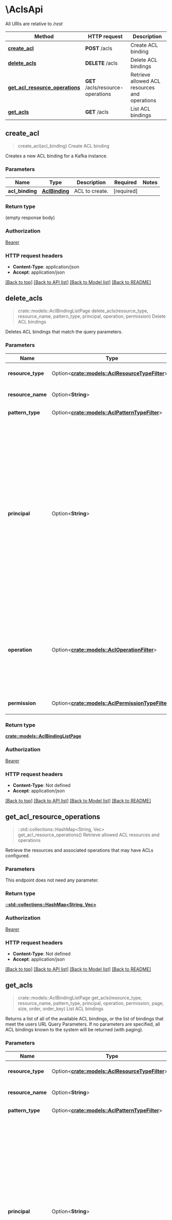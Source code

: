 # \AclsApi

All URIs are relative to */rest*

Method | HTTP request | Description
------------- | ------------- | -------------
[**create_acl**](AclsApi.md#create_acl) | **POST** /acls | Create ACL binding
[**delete_acls**](AclsApi.md#delete_acls) | **DELETE** /acls | Delete ACL bindings
[**get_acl_resource_operations**](AclsApi.md#get_acl_resource_operations) | **GET** /acls/resource-operations | Retrieve allowed ACL resources and operations
[**get_acls**](AclsApi.md#get_acls) | **GET** /acls | List ACL bindings



## create_acl

> create_acl(acl_binding)
Create ACL binding

Creates a new ACL binding for a Kafka instance.

### Parameters


Name | Type | Description  | Required | Notes
------------- | ------------- | ------------- | ------------- | -------------
**acl_binding** | [**AclBinding**](AclBinding.md) | ACL to create. | [required] |

### Return type

 (empty response body)

### Authorization

[Bearer](../README.md#Bearer)

### HTTP request headers

- **Content-Type**: application/json
- **Accept**: application/json

[[Back to top]](#) [[Back to API list]](../README.md#documentation-for-api-endpoints) [[Back to Model list]](../README.md#documentation-for-models) [[Back to README]](../README.md)


## delete_acls

> crate::models::AclBindingListPage delete_acls(resource_type, resource_name, pattern_type, principal, operation, permission)
Delete ACL bindings

Deletes ACL bindings that match the query parameters.

### Parameters


Name | Type | Description  | Required | Notes
------------- | ------------- | ------------- | ------------- | -------------
**resource_type** | Option<[**crate::models::AclResourceTypeFilter**](.md)> | ACL Resource Type Filter |  |
**resource_name** | Option<**String**> | ACL Resource Name Filter |  |
**pattern_type** | Option<[**crate::models::AclPatternTypeFilter**](.md)> | ACL Pattern Type Filter |  |
**principal** | Option<**String**> | ACL Principal Filter. Either a specific user or the wildcard user `User:*` may be provided. - When fetching by a specific user, the results will also include ACL bindings that apply to all users. - When deleting, ACL bindings to be delete must match the provided `principal` exactly. |  |
**operation** | Option<[**crate::models::AclOperationFilter**](.md)> | ACL Operation Filter. The ACL binding operation provided should be valid for the resource type in the request, if not `ANY`. |  |
**permission** | Option<[**crate::models::AclPermissionTypeFilter**](.md)> | ACL Permission Type Filter |  |

### Return type

[**crate::models::AclBindingListPage**](AclBindingListPage.md)

### Authorization

[Bearer](../README.md#Bearer)

### HTTP request headers

- **Content-Type**: Not defined
- **Accept**: application/json

[[Back to top]](#) [[Back to API list]](../README.md#documentation-for-api-endpoints) [[Back to Model list]](../README.md#documentation-for-models) [[Back to README]](../README.md)


## get_acl_resource_operations

> ::std::collections::HashMap<String, Vec<String>> get_acl_resource_operations()
Retrieve allowed ACL resources and operations

Retrieve the resources and associated operations that may have ACLs configured.

### Parameters

This endpoint does not need any parameter.

### Return type

[**::std::collections::HashMap<String, Vec<String>>**](array.md)

### Authorization

[Bearer](../README.md#Bearer)

### HTTP request headers

- **Content-Type**: Not defined
- **Accept**: application/json

[[Back to top]](#) [[Back to API list]](../README.md#documentation-for-api-endpoints) [[Back to Model list]](../README.md#documentation-for-models) [[Back to README]](../README.md)


## get_acls

> crate::models::AclBindingListPage get_acls(resource_type, resource_name, pattern_type, principal, operation, permission, page, size, order, order_key)
List ACL bindings

Returns a list of all of the available ACL bindings, or the list of bindings that meet the users URL Query Parameters. If no parameters are specified, all ACL bindings known to the system will be returned (with paging).

### Parameters


Name | Type | Description  | Required | Notes
------------- | ------------- | ------------- | ------------- | -------------
**resource_type** | Option<[**crate::models::AclResourceTypeFilter**](.md)> | ACL Resource Type Filter |  |
**resource_name** | Option<**String**> | ACL Resource Name Filter |  |
**pattern_type** | Option<[**crate::models::AclPatternTypeFilter**](.md)> | ACL Pattern Type Filter |  |
**principal** | Option<**String**> | ACL Principal Filter. Either a specific user or the wildcard user `User:*` may be provided. - When fetching by a specific user, the results will also include ACL bindings that apply to all users. - When deleting, ACL bindings to be delete must match the provided `principal` exactly. |  |
**operation** | Option<[**crate::models::AclOperationFilter**](.md)> | ACL Operation Filter. The ACL binding operation provided should be valid for the resource type in the request, if not `ANY`. |  |
**permission** | Option<[**crate::models::AclPermissionTypeFilter**](.md)> | ACL Permission Type Filter |  |
**page** | Option<**f32**> | Page number for result lists |  |[default to 1]
**size** | Option<**f32**> | Page size for result lists |  |[default to 10]
**order** | Option<**String**> | Order of the ACL binding sorting. |  |[default to desc]
**order_key** | Option<**String**> | Order key to sort the items by. |  |[default to permission]

### Return type

[**crate::models::AclBindingListPage**](AclBindingListPage.md)

### Authorization

[Bearer](../README.md#Bearer)

### HTTP request headers

- **Content-Type**: Not defined
- **Accept**: application/json

[[Back to top]](#) [[Back to API list]](../README.md#documentation-for-api-endpoints) [[Back to Model list]](../README.md#documentation-for-models) [[Back to README]](../README.md)

